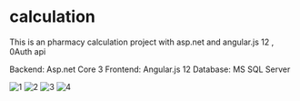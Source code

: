# calculation
This is an pharmacy calculation project with asp.net and angular.js 12 , 0Auth api

Backend: Asp.net Core 3
Frontend: Angular.js 12
Database: MS SQL Server

![1](https://user-images.githubusercontent.com/95412201/144763247-98484262-d06c-4917-8600-c1d46a5b5e14.jpg)
![2](https://user-images.githubusercontent.com/95412201/144763258-462c677e-12ad-452e-87e8-f44d5f42af6d.jpg)
![3](https://user-images.githubusercontent.com/95412201/144763263-b62ae993-0a83-418d-a577-368a14730382.jpg)
![4](https://user-images.githubusercontent.com/95412201/144763265-74fd2b3c-ed6e-4cf4-8fc8-b509717738e8.jpg)
